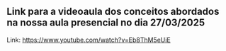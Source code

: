 ## Link para a videoaula dos conceitos abordados na nossa aula presencial no dia 27/03/2025 ##

Link: https://www.youtube.com/watch?v=Eb8ThM5eUiE
